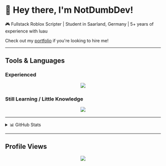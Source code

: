 # 👋 Hey there, I'm **NotDumbDev**!

🎮 Fullstack Roblox Scripter | Student in Saarland, Germany | 5+ years of experience with luau

Check out my [portfolio](https://notdumbdev.github.io/Portfolio/) if you're looking to hire me!

---

## Tools & Languages

### Experienced
<p align="center">
  <img src="https://go-skill-icons.vercel.app/api/icons?i=luau,py,nodejs,react,git,github,figma,robloxstudio,discord" />
</p>

### Still Learning / Little Knowledge
<p align="center">
  <img src="https://go-skill-icons.vercel.app/api/icons?i=ts,assembly" />
</p>


---

<details>
  <summary>📊 GitHub Stats</summary>
  <br>
    
  <img src="https://raw.githubusercontent.com/NotDumbDev/NotDumbDev/output/snake.svg" alt="Snake animation" />
</details>

---
## Profile Views

<div align="center">
  <img src="https://count.getloli.com/@:NotDumbDev?theme=gelbooru&padding=7&scale=1&align=top&pixelated=1&darkmode=auto"  />
</div>
